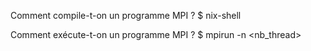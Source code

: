 Comment compile-t-on un programme MPI ?
$ nix-shell

Comment exécute-t-on un programme MPI ?
$ mpirun -n <nb_thread> <program>